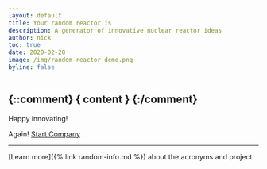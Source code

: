 ```yaml
---
layout: default
title: Your random reactor is
description: A generator of innovative nuclear reactor ideas
author: nick
toc: true
date: 2020-02-28
image: /img/random-reactor-demo.png
byline: false
---
```

<div class="row">
<div class="col-md-8" markdown="1">


<h2>
{::comment} { content } {:/comment}
</h2>

Happy innovating!


<a onClick="history.go(0);" class="btn btn-success m-2" role="button"> 
    <i class="fas fa-dice"></i> Again!
</a>
<a 
    href="https://onestop.delaware.gov/Start_Account" class="btn btn-success m-2" role="button"> 
<i class="fas fa-hand-holding-usd"></i>
Start Company
</a>


<hr/>

[Learn more]({% link random-info.md %}) about the acronyms and project.


</div>
</div>

